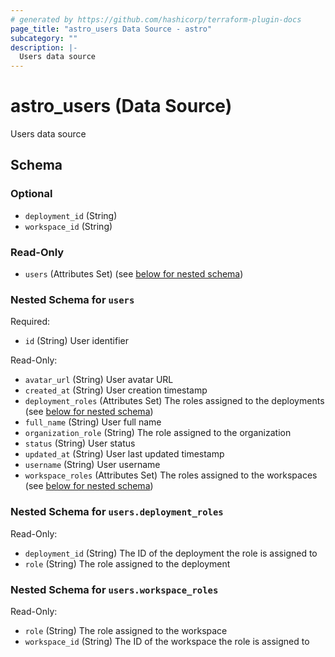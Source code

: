 ```yaml
---
# generated by https://github.com/hashicorp/terraform-plugin-docs
page_title: "astro_users Data Source - astro"
subcategory: ""
description: |-
  Users data source
---
```


# astro_users (Data Source)

Users data source



<!-- schema generated by tfplugindocs -->
## Schema

### Optional

- `deployment_id` (String)
- `workspace_id` (String)

### Read-Only

- `users` (Attributes Set) (see [below for nested schema](#nestedatt--users))

<a id="nestedatt--users"></a>
### Nested Schema for `users`

Required:

- `id` (String) User identifier

Read-Only:

- `avatar_url` (String) User avatar URL
- `created_at` (String) User creation timestamp
- `deployment_roles` (Attributes Set) The roles assigned to the deployments (see [below for nested schema](#nestedatt--users--deployment_roles))
- `full_name` (String) User full name
- `organization_role` (String) The role assigned to the organization
- `status` (String) User status
- `updated_at` (String) User last updated timestamp
- `username` (String) User username
- `workspace_roles` (Attributes Set) The roles assigned to the workspaces (see [below for nested schema](#nestedatt--users--workspace_roles))

<a id="nestedatt--users--deployment_roles"></a>
### Nested Schema for `users.deployment_roles`

Read-Only:

- `deployment_id` (String) The ID of the deployment the role is assigned to
- `role` (String) The role assigned to the deployment


<a id="nestedatt--users--workspace_roles"></a>
### Nested Schema for `users.workspace_roles`

Read-Only:

- `role` (String) The role assigned to the workspace
- `workspace_id` (String) The ID of the workspace the role is assigned to
